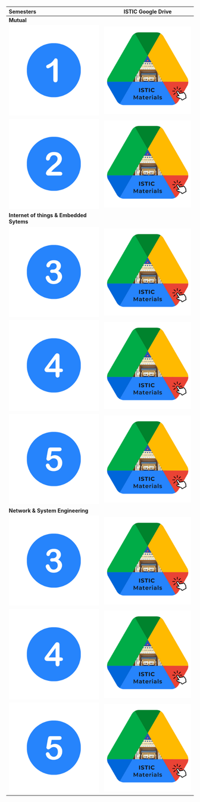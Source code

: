 <br>
<br>
<br>

| Semesters             |          ISTIC Google Drive                  |  
|:--------                              |:--------:                    | 
| **Mutual**                                                                                                                                              |  |:--------                              | 
| [<img src="images/Drive/Numbers/1.png" a>](https://drive.google.com/drive/folders/1gftTLJCmQZj167LFH59PvFvBQsE3ED48)                        |      [<img src="images/Drive/MAT.png" a>](https://drive.google.com/drive/folders/1gftTLJCmQZj167LFH59PvFvBQsE3ED48)                        |      
| [<img src="images/Drive/Numbers/2.png" a>](https://drive.google.com/drive/folders/1gftTLJCmQZj167LFH59PvFvBQsE3ED48)                        |       [<img src="images/Drive/MAT.png" alt="Wait for it!"  >](https://drive.google.com/drive/folders/1xcZRV-iIe5D_xBhW0YED2JXX6GLeAvAp)                        |      
| **Internet of things & Embedded Sytems**                                            |   
| [<img src="images/Drive/Numbers/3.png" a>](https://drive.google.com/drive/folders/1gftTLJCmQZj167LFH59PvFvBQsE3ED48)                          |      [<img src="images/Drive/MAT.png" alt="Wait for it!"  >](https://drive.google.com/drive/folders/1JE-YKVxuEXXHk_7HxaPY-KQ4A4nKtoeV)                        |      
| [<img src="images/Drive/Numbers/4.png" a>](https://drive.google.com/drive/folders/1gftTLJCmQZj167LFH59PvFvBQsE3ED48)                         |       [<img src="images/Drive/MAT.png" alt="Wait for it!"  >](https://drive.google.com/drive/folders/1tUIBi8edWYZhlVXxGlEgLLAw5eDsayxn)                        |   
| [<img src="images/Drive/Numbers/5.png" a>](https://drive.google.com/drive/folders/1gftTLJCmQZj167LFH59PvFvBQsE3ED48)                        |     [<img src="images/Drive/MAT.png" alt="Wait for it!" >](https://drive.google.com/drive/folders/1iaA3hUW-RigsXSjlDPegekHv3UnvZlZX)                          | 
| **Network & System Engineering**                                                                                                                        |   
| [<img src="images/Drive/Numbers/3.png" a>](https://drive.google.com/drive/folders/1gftTLJCmQZj167LFH59PvFvBQsE3ED48)                         |      [<img src="images/Drive/MAT.png" alt="Wait for it!"  >](https://drive.google.com/drive/folders/1vVGi6lDN0zFIEqgQ7gFasKp4YL27oivJ)                        |      
| [<img src="images/Drive/Numbers/4.png" a>](https://drive.google.com/drive/folders/1gftTLJCmQZj167LFH59PvFvBQsE3ED48)                        |          [<img src="images/Drive/MAT.png" alt="Wait for it!" >](https://drive.google.com/drive/folders/1F9LLbURNRJs_s7NxcsYDjedVG3PA4noz)                     |   
|[<img src="images/Drive/Numbers/5.png" a>](https://drive.google.com/drive/folders/1gftTLJCmQZj167LFH59PvFvBQsE3ED48)                       |     [<img src="images/Drive/MAT.png" alt="Wait for it!" >](https://drive.google.com/drive/folders/1frK3DmAr7aBpbCCZ_Dh2H0d2LjZuOgN6)                          |     

